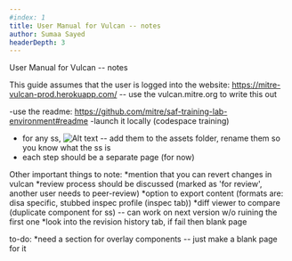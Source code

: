 ```yaml
---
#index: 1
title: User Manual for Vulcan -- notes
author: Sumaa Sayed
headerDepth: 3
---
```

User Manual for Vulcan -- notes 

This guide assumes that the user is logged into the website: https://mitre-vulcan-prod.herokuapp.com/ -- use the vulcan.mitre.org to write this out

-use the readme: https://github.com/mitre/saf-training-lab-environment#readme
-launch it locally (codespace training)
- for any ss, ![Alt text](../../assets/img/SAF_Capabilities_Validate.png) -- add them to the assets folder, rename them so you know what the ss is
- each step should be a separate page (for now)


Other important things to note:
*mention that you can revert changes in vulcan
*review process should be discussed (marked as 'for review', another user needs to peer-review)
*option to export content (formats are: disa specific, stubbed inspec profile (inspec tab))
*diff viewer to compare (duplicate component for ss) -- can work on next version w/o ruining the first one
*look into the revision history tab, if fail then blank page 

to-do:
*need a section for overlay components -- just make a blank page for it
